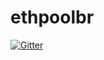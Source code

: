 # ethpoolbr

[![Gitter](https://badges.gitter.im/EthereumBR/ethpoolbr.svg)](https://gitter.im/EthereumBR/ethpoolbr?utm_source=badge&utm_medium=badge&utm_campaign=pr-badge&utm_content=badge)